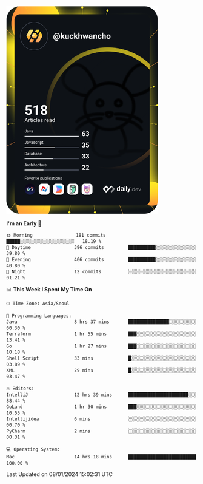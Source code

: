 <a href="https://app.daily.dev/kuckhwancho"><img src="https://github.com/kuckjwi0928/kuckjwi0928/blob/master/devcard.svg" width="400" alt="Kuckjwi Devcard"/></a>

<!--START_SECTION:waka-->
**I'm an Early 🐤** 

```text
🌞 Morning                181 commits         █████░░░░░░░░░░░░░░░░░░░░   18.19 % 
🌆 Daytime                396 commits         ██████████░░░░░░░░░░░░░░░   39.80 % 
🌃 Evening                406 commits         ██████████░░░░░░░░░░░░░░░   40.80 % 
🌙 Night                  12 commits          ░░░░░░░░░░░░░░░░░░░░░░░░░   01.21 % 
```


📊 **This Week I Spent My Time On** 

```text
🕑︎ Time Zone: Asia/Seoul

💬 Programming Languages: 
Java                     8 hrs 37 mins       ███████████████░░░░░░░░░░   60.30 % 
Terraform                1 hr 55 mins        ███░░░░░░░░░░░░░░░░░░░░░░   13.41 % 
Go                       1 hr 27 mins        ███░░░░░░░░░░░░░░░░░░░░░░   10.18 % 
Shell Script             33 mins             █░░░░░░░░░░░░░░░░░░░░░░░░   03.89 % 
XML                      29 mins             █░░░░░░░░░░░░░░░░░░░░░░░░   03.47 % 

🔥 Editors: 
IntelliJ                 12 hrs 39 mins      ██████████████████████░░░   88.44 % 
GoLand                   1 hr 30 mins        ███░░░░░░░░░░░░░░░░░░░░░░   10.55 % 
Intellijidea             6 mins              ░░░░░░░░░░░░░░░░░░░░░░░░░   00.70 % 
PyCharm                  2 mins              ░░░░░░░░░░░░░░░░░░░░░░░░░   00.31 % 

💻 Operating System: 
Mac                      14 hrs 18 mins      █████████████████████████   100.00 % 
```


 Last Updated on 08/01/2024 15:02:31 UTC
<!--END_SECTION:waka-->

